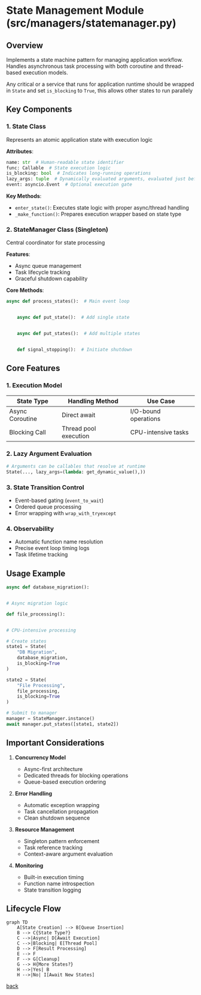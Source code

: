 # State Management Module (src/managers/statemanager.py)

## Overview

Implements a state machine pattern for managing application workflow. Handles asynchronous task processing with both
coroutine and thread-based execution models.

Any critical or a service that runs for application runtime should be wrapped in `State` and set `is_blocking` to `True`, this allows other states to run parallely

## Key Components

### 1. State Class

Represents an atomic application state with execution logic

**Attributes**:

```python
name: str  # Human-readable state identifier
func: Callable  # State execution logic
is_blocking: bool  # Indicates long-running operations
lazy_args: tuple  # Dynamically evaluated arguments, evaluated just before state execution
event: asyncio.Event  # Optional execution gate
```

**Key Methods**:

- `enter_state()`: Executes state logic with proper async/thread handling
- `_make_function()`: Prepares execution wrapper based on state type

### 2. StateManager Class (Singleton)

Central coordinator for state processing

**Features**:

- Async queue management
- Task lifecycle tracking
- Graceful shutdown capability

**Core Methods**:

```python
async def process_states():  # Main event loop


    async def put_state():  # Add single state


    async def put_states():  # Add multiple states


    def signal_stopping():  # Initiate shutdown
```

## Core Features

### 1. Execution Model

| State Type      | Handling Method       | Use Case             |
|-----------------|-----------------------|----------------------|
| Async Coroutine | Direct await          | I/O-bound operations |
| Blocking Call   | Thread pool execution | CPU-intensive tasks  |

### 2. Lazy Argument Evaluation

```python
# Arguments can be callables that resolve at runtime
State(..., lazy_args=(lambda: get_dynamic_value(),))
```

### 3. State Transition Control

- Event-based gating (`event_to_wait`)
- Ordered queue processing
- Error wrapping with `wrap_with_tryexcept`

### 4. Observability

- Automatic function name resolution
- Precise event loop timing logs
- Task lifetime tracking

## Usage Example

```python
async def database_migration():


# Async migration logic

def file_processing():


# CPU-intensive processing

# Create states
state1 = State(
    "DB Migration",
    database_migration,
    is_blocking=True
)

state2 = State(
    "File Processing",
    file_processing,
    is_blocking=True
)

# Submit to manager
manager = StateManager.instance()
await manager.put_states([state1, state2])
```

## Important Considerations

1. **Concurrency Model**

    - Async-first architecture
    - Dedicated threads for blocking operations
    - Queue-based execution ordering

2. **Error Handling**

    - Automatic exception wrapping
    - Task cancellation propagation
    - Clean shutdown sequence

3. **Resource Management**

    - Singleton pattern enforcement
    - Task reference tracking
    - Context-aware argument evaluation

4. **Monitoring**

    - Built-in execution timing
    - Function name introspection
    - State transition logging

## Lifecycle Flow

```mermaid
graph TD
    A[State Creation] --> B[Queue Insertion]
    B --> C{State Type?}
    C -->|Async| D[Await Execution]
    C -->|Blocking| E[Thread Pool]
    D --> F[Result Processing]
    E --> F
    F --> G[Cleanup]
    G --> H{More States?}
    H -->|Yes| B
    H -->|No| I[Await New States]
```

[back](/docs/managers)
